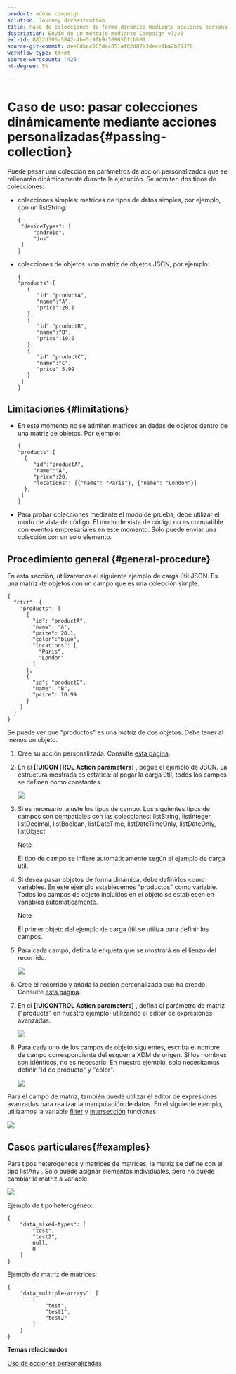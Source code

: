 ```yaml
---
product: adobe campaign
solution: Journey Orchestration
title: Paso de colecciones de forma dinámica mediante acciones personalizadas
description: Envío de un mensaje mediante Campaign v7/v8
exl-id: 8832d306-5842-4be5-9fb9-509050fcbb01
source-git-commit: dee8dbac067dac851af02d87a3dece1ba2b29376
workflow-type: tm+mt
source-wordcount: '426'
ht-degree: 5%

---
```



# Caso de uso: pasar colecciones dinámicamente mediante acciones personalizadas{#passing-collection}

Puede pasar una colección en parámetros de acción personalizados que se rellenarán dinámicamente durante la ejecución. Se admiten dos tipos de colecciones:

* colecciones simples: matrices de tipos de datos simples, por ejemplo, con un listString:

   ```
   {
    "deviceTypes": [
        "android",
        "ios"
    ]
   }
   ```

* colecciones de objetos: una matriz de objetos JSON, por ejemplo:

   ```
   {
   "products":[
      {
         "id":"productA",
         "name":"A",
         "price":20.1
      },
      {
         "id":"productB",
         "name":"B",
         "price":10.0
      },
      {
         "id":"productC",
         "name":"C",
         "price":5.99
      }
    ]
   }
   ```

## Limitaciones {#limitations}

* En este momento no se admiten matrices anidadas de objetos dentro de una matriz de objetos. Por ejemplo:

   ```
   {
   "products":[
     {
        "id":"productA",
        "name":"A",
        "price":20,
        "locations": [{"name": "Paris"}, {"name": "London"}]
     },
    ]
   }
   ```
* Para probar colecciones mediante el modo de prueba, debe utilizar el modo de vista de código. El modo de vista de código no es compatible con eventos empresariales en este momento. Solo puede enviar una colección con un solo elemento.

## Procedimiento general {#general-procedure}

En esta sección, utilizaremos el siguiente ejemplo de carga útil JSON. Es una matriz de objetos con un campo que es una colección simple.

```
{
  "ctxt": {
    "products": [
      {
        "id": "productA",
        "name": "A",
        "price": 20.1,
        "color":"blue",
        "locations": [
          "Paris",
          "London"
        ]
      },
      {
        "id": "productB",
        "name": "B",
        "price": 10.99
      }
    ]
  }
}
```

Se puede ver que &quot;productos&quot; es una matriz de dos objetos. Debe tener al menos un objeto.

1. Cree su acción personalizada. Consulte [esta página](../action/about-custom-action-configuration.md).

1. En el **[!UICONTROL Action parameters]** , pegue el ejemplo de JSON. La estructura mostrada es estática: al pegar la carga útil, todos los campos se definen como constantes.

   ![](assets/uc-collection-1.png)

1. Si es necesario, ajuste los tipos de campo. Los siguientes tipos de campos son compatibles con las colecciones: listString, listInteger, listDecimal, listBoolean, listDateTime, listDateTimeOnly, listDateOnly, listObject

   >[!NOTE]
   >
   >El tipo de campo se infiere automáticamente según el ejemplo de carga útil.

1. Si desea pasar objetos de forma dinámica, debe definirlos como variables. En este ejemplo establecemos &quot;productos&quot; como variable. Todos los campos de objeto incluidos en el objeto se establecen en variables automáticamente.

   >[!NOTE]
   >
   >El primer objeto del ejemplo de carga útil se utiliza para definir los campos.

1. Para cada campo, defina la etiqueta que se mostrará en el lienzo del recorrido.

   ![](assets/uc-collection-2.png)

1. Cree el recorrido y añada la acción personalizada que ha creado. Consulte [esta página](../building-journeys/using-custom-actions.md).

1. En el **[!UICONTROL Action parameters]** , defina el parámetro de matriz (&quot;products&quot; en nuestro ejemplo) utilizando el editor de expresiones avanzadas.

   ![](assets/uc-collection-3.png)

1. Para cada uno de los campos de objeto siguientes, escriba el nombre de campo correspondiente del esquema XDM de origen. Si los nombres son idénticos, no es necesario. En nuestro ejemplo, solo necesitamos definir &quot;id de producto&quot; y &quot;color&quot;.

   ![](assets/uc-collection-4.png)

Para el campo de matriz, también puede utilizar el editor de expresiones avanzadas para realizar la manipulación de datos. En el siguiente ejemplo, utilizamos la variable [filter](functions/functionfilter.md) y [intersección](functions/functionintersect.md) funciones:

![](assets/uc-collection-5.png)

## Casos particulares{#examples}

Para tipos heterogéneos y matrices de matrices, la matriz se define con el tipo listAny . Solo puede asignar elementos individuales, pero no puede cambiar la matriz a variable.

![](assets/uc-collection-heterogeneous.png)

Ejemplo de tipo heterogéneo:

```
{
    "data_mixed-types": [
        "test",
        "test2",
        null,
        0
    ]
}
```

Ejemplo de matriz de matrices:

```
{
    "data_multiple-arrays": [
        [
            "test",
            "test1",
            "test2"
        ]
    ]
}
```

**Temas relacionados**

[Uso de acciones personalizadas](../building-journeys/using-custom-actions.md)
